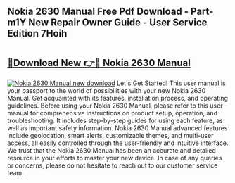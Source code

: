 ## Nokia 2630 Manual Free Pdf Download - Part-m1Y New Repair Owner Guide - User Service Edition 7Hoih

# <h2><a href="http://cf29333.oget.top/?id=Nokia+2630+Manual">🔗Download New 👉🔴 Nokia 2630 Manual</a></h2>

[![Nokia 2630 Manual new download](https://i.imgur.com/5g1atiW.png)](http://cf29333.oget.top/?id=Nokia+2630+Manual)
Let's Get Started! This user manual is your passport to the world of possibilities with your new Nokia 2630 Manual. Get acquainted with its features, installation process, and operating guidelines. Before using your Nokia 2630 Manual, please refer to this user manual for comprehensive instructions on product setup, operation, and troubleshooting. It includes step-by-step guides for using each feature, as well as important safety information. Nokia 2630 Manual advanced features include geolocation, smart alerts, customizable themes, and multi-user access, all easily controlled through the user-friendly and intuitive interface. We trust that the Nokia 2630 Manual has been an accurate and detailed resource in your efforts to master your new device. In case of any queries or concerns, please do not hesitate to reach out to our customer service team.
